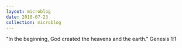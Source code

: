 ```yaml
---
layout: microblog
date: 2018-07-23
collection: microblog
---
```

"In the beginning, God created the heavens and the earth."
Genesis 1:1

